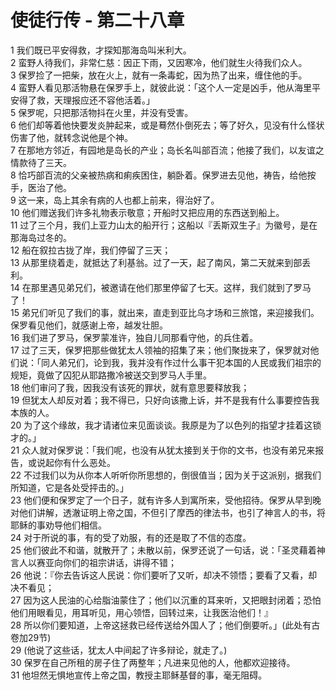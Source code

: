 # 使徒行传 - 第二十八章
  
 1 我们既已平安得救，才探知那海岛叫米利大。  
 2 蛮野人待我们，非常仁慈：因正下雨，又因寒冷，他们就生火待我们众人。  
 3 保罗捡了一把柴，放在火上，就有一条毒蛇，因为热了出来，缠住他的手。  
 4 蛮野人看见那活物悬在保罗手上，就彼此说：「这个人一定是凶手，他从海里平安得了救，天理报应还不容他活着。」  
 5 保罗呢，只把那活物抖在火里，并没有受害。  
 6 他们却等着他快要发炎肿起来，或是蓦然仆倒死去；等了好久，见没有什么怪状伤害了他，就转念说他是个神。  
 7 在那地方邻近，有园地是岛长的产业；岛长名叫部百流；他接了我们，以友谊之情款待了三天。  
 8 恰巧部百流的父亲被热病和痢疾困住，躺卧着。保罗进去见他，祷告，给他按手，医治了他。  
 9 这一来，岛上其余有病的人也都上前来，得治好了。  
 10 他们赠送我们许多礼物表示敬意；开船时又把应用的东西送到船上。  
 11 过了三个月，我们上亚力山太的船开行；这船以『丢斯双生子』为徽号，是在那海岛过冬的。  
 12 船在叙拉古拢了岸，我们停留了三天；  
 13 从那里绕着走，就抵达了利基翁。过了一天，起了南风，第二天就来到部丢利。  
 14 在那里遇见弟兄们，被邀请在他们那里停留了七天。这样，我们就到了罗马了！  
 15 弟兄们听见了我们的事，就出来，直走到亚比乌才场和三旅馆，来迎接我们。保罗看见他们，就感谢上帝，越发壮胆。  
 16 我们进了罗马，保罗蒙准许，独自儿同那看守他，的兵住着。  
 17 过了三天，保罗把那些做犹太人领袖的招集了来；他们聚拢来了，保罗就对他们说：「同人弟兄们，论到我，我并没有作过什么事干犯本国的人民或我们祖宗的规矩，竟做了囚犯从耶路撒冷被送交到罗马人手里。  
 18 他们审问了我，因我没有该死的罪状，就有意思要释放我；  
 19 但犹太人却反对着；我不得已，只好向该撒上诉，并不是我有什么事要控告我本族的人。  
 20 为了这个缘故，我才请诸位来见面谈谈。我原是为了以色列的指望才挂着这锁才的。」  
 21 众人就对保罗说：「我们呢，也没有从犹太接到关于你的文书，也没有弟兄来报告，或说起你有什么恶处。  
 22 不过我们以为从你本人听听你所思想的，倒很值当；因为关于这派别，据我们所知道，它是各处受抨击的。」  
 23 他们便和保罗定了一个日子，就有许多人到寓所来，受他招待。保罗从早到晚对他们讲解，透澈证明上帝之国，不但引了摩西的律法书，也引了神言人的书，将耶稣的事劝导他们相信。  
 24 对于所说的事，有的受了劝服，有的还是取了不信的态度。  
 25 他们彼此不和谐，就散开了；未散以前，保罗还说了一句话，说：「圣灵藉着神言人以赛亚向你们的祖宗讲话，讲得不错；  
 26 他说：『你去告诉这人民说：你们要听了又听，却决不领悟；要看了又看，却决不看见；  
 27 因为这人民油的心给脂油蒙住了；他们以沉重的耳来听，又把眼封闭着；恐怕他们用眼看见，用耳听见，用心领悟，回转过来，让我医治他们！』  
 28 所以你们要知道，上帝这拯救已经传送给外国人了；他们倒要听。」(此处有古卷加29节)  
 29 (他说了这些话，犹太人中间起了许多辩论，就走了。)  
 30 保罗在自己所租的房子住了两整年；凡进来见他的人，他都欢迎接待。  
 31 他坦然无惧地宣传上帝之国，教授主耶稣基督的事，毫无阻碍。